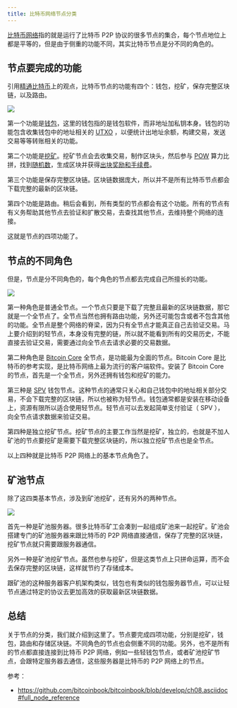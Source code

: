 ```yaml
---
title: 比特币网络节点分类
---
```


[比特币网络](bitcoin-network)指的就是运行了比特币 P2P 协议的很多节点的集合，每个节点地位上都是平等的，但是由于侧重的功能不同，其实比特币节点是分不同的角色的。

## 节点要完成的功能

引用[精通比特币](https://github.com/bitcoinbook/bitcoinbook/blob/develop/ch08.asciidoc#full_node_reference)上的观点，比特币节点的功能有四个：钱包，挖矿，保存完整区块链，以及路由。

![](https://img.haoqicat.com/2019013101.jpg)

第一个功能是[钱包](wallet)，这里的钱包指的是钱包软件，而非地址加私钥本身。钱包的功能包含收集钱包中的地址相关的 [UTXO](utxo) ，以便统计出地址余额，构建交易，发送交易等等转账相关的功能。

第二个功能是[挖矿](mining)。挖矿节点会去收集交易，制作区块头，然后参与 [POW](pow) 算力比拼，找到[随机数](nonce)，生成区块并获得[出块奖励和手续费](incentive)。

第三个功能是保存完整区块链。区块链数据庞大，所以并不是所有比特币节点都会下载完整的最新的区块链。

第四个功能是路由。稍后会看到，所有类型的节点都会有这个功能。所有的节点有有义务帮助其他节点去验证和扩散交易，去查找其他节点，去维持整个网络的连接。

这就是节点的四项功能了。

## 节点的不同角色

但是，节点是分不同角色的，每个角色的节点都去完成自己所擅长的功能。

![](https://img.haoqicat.com/2019013102.jpg)

第一种角色是普通全节点。一个节点只要是下载了完整且最新的区块链数据，那它就是一个全节点了。全节点当然也拥有路由功能，另外还可能包含或者不包含其他的功能。全节点是整个网络的脊梁，因为只有全节点才能真正自己去验证交易。马上要介绍到的轻节点，本身没有完整的链，所以就不能看到所有的交易历史，不能直接去验证交易，需要通过向全节点去请求必要的交易数据。

第二种角色是 [Bitcoin Core](bitcoin-core) 全节点，是功能最为全面的节点。Bitcoin Core 是比特币的参考实现，是比特币网络上最为流行的客户端软件。安装了 Bitcoin Core 的节点，首先是一个全节点，另外还拥有钱包和挖矿的能力。

第三种是 [SPV](spv) 钱包节点。这种节点的通常只关心和自己钱包中的地址相关部分交易，不会下载完整的区块链，所以也被称为轻节点。钱包通常都是安装在移动设备上，资源有限所以适合使用轻节点。轻节点可以去发起简单支付验证（ SPV ），向全节点请求数据来验证交易。

第四种是独立挖矿节点。挖矿节点的主要工作当然是挖矿，独立的，也就是不加人矿池的节点要挖矿是需要下载完整区块链的，所以独立挖矿节点也是全节点。

以上四种就是比特币 P2P 网络上的基本节点角色了。

## 矿池节点

除了这四类基本节点，涉及到矿池挖矿，还有另外的两种节点。

![](https://img.haoqicat.com/2019013103.jpg)

首先一种是矿池服务器。很多比特币矿工会凑到一起组成矿池来一起挖矿。矿池会搭建专门的矿池服务器来跟比特币的 P2P 网络直接通信，保存了完整的区块链，挖矿节点就只需要跟服务器通信。

另外一种是矿池挖矿节点。虽然也参与挖矿，但是这类节点上只拼命运算，而不会去保存完整的区块链，这样就节约了存储成本。

跟矿池的这种服务器客户机架构类似，钱包也有类似的钱包服务器节点，可以让轻节点通过特定的协议去更加高效的获取最新区块链数据。

## 总结

关于节点的分类，我们就介绍到这里了。节点要完成四项功能，分别是挖矿，钱包，路由和存储区块链。不同角色的节点也会侧重不同的功能。另外，也不是所有的节点都直接连接到比特币 P2P 网络，例如一些轻钱包节点，或者矿池挖矿节点，会跟特定服务器去通信，这些服务器是比特币的 P2P 网络上的节点。

参考：

- https://github.com/bitcoinbook/bitcoinbook/blob/develop/ch08.asciidoc#full_node_reference
